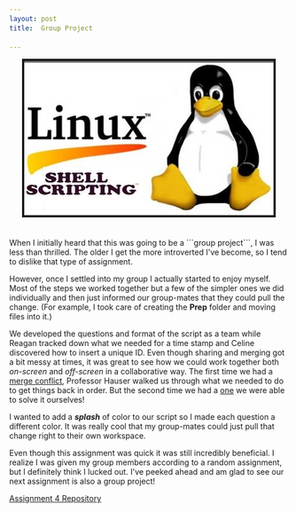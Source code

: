 ```yaml
---
layout: post
title:  Group Project

---
```


<center><img src="/css/shellscripting.jpg"  alt="Scripting Penguin" border="4"> </center>
<br>
<br>
When I initially heard that this was going to be a ```group project```, I was less than thrilled.
The older I get the more introverted I've become, so I tend to dislike that 
type of assignment.

However, once I settled into my group I actually started to enjoy myself.  Most of the 
steps we worked together but a few of the simpler ones we did individually and then just
informed our group-mates that they could pull the change.  (For example, I took care
of creating the **Prep** folder and moving files into it.)

We developed the questions and format of the script as a team while Reagan tracked down what we needed for
a time stamp and Celine discovered how to insert a unique ID.  Even though sharing and merging got a bit messy at times, it was great to see how we 
could work together both *on-screen* and *off-screen* in a collaborative way.  The first time we had a <a href= "https://github.com/celineyuwono/mcrgirls-assignment-4/commit/99ac67b515e3c18866ab3bb18df8c18609b08b3b">merge conflict</a>, Professor Hauser
walked us through what we needed to do to get things back in order.  But the second time we had a <a href= "https://github.com/celineyuwono/mcrgirls-assignment-4/commit/c9456fd91468cfc79aba94347f82beb155a4aa98">one</a> we were able
to solve it ourselves!

I wanted to add a ***splash*** of color to our script so I made each question a different color.
It was really cool that my group-mates could just pull that change right to their own workspace.

Even though this assignment was quick it was still incredibly beneficial.  I realize I was given my group members
according to a random assignment, but I definitely think I lucked out.
I've peeked ahead and am glad to see our next assignment is also a group project!

<a href= "https://github.com/celineyuwono/mcrgirls-assignment-4">Assignment 4 Repository</a>

